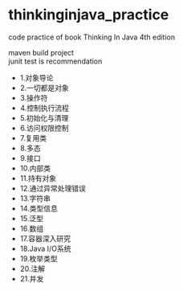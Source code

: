 # thinkinginjava_practice
code practice of book Thinking In Java 4th edition
 
maven build project  
junit test is recommendation  

- 1.对象导论
- 2.一切都是对象
- 3.操作符
- 4.控制执行流程
- 5.初始化与清理
- 6.访问权限控制
- 7.复用类
- 8.多态
- 9.接口
- 10.内部类
- 11.持有对象
- 12.通过异常处理错误
- 13.字符串
- 14.类型信息
- 15.泛型
- 16.数组
- 17.容器深入研究
- 18.Java I/O系统
- 19.枚举类型
- 20.注解
- 21.并发
